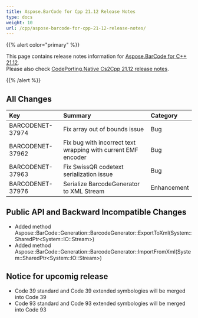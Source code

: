 ```yaml
---
title: Aspose.BarCode for Cpp 21.12 Release Notes
type: docs
weight: 10
url: /cpp/aspose-barcode-for-cpp-21-12-release-notes/
---
```


{{% alert color="primary" %}} 

This page contains release notes information for [Aspose.BarCode for C++ 21.12](https://releases.aspose.com/barcode/cpp/new-releases/aspose.barcode-for-c---21.12/).<br/>
Please also check [CodePorting.Native Cs2Cpp 21.12 release notes](https://docs.codeporting.com/translator/cs2cpp/release-notes/2021/codeporting-native-cs2cpp-21-12/).

{{% /alert %}} 
## **All Changes**

|**Key**|**Summary**|**Category**|
| :- | :- | :- |
|BARCODENET-37974|Fix array out of bounds issue|Bug|
|BARCODENET-37962|Fix bug with incorrect text wrapping with current EMF encoder|Bug|
|BARCODENET-37963|Fix SwissQR codetext serialization issue|Bug|
|BARCODENET-37976|Serialize BarcodeGenerator to XML Stream|Enhancement|

## **Public API and Backward Incompatible Changes**
- Added method Aspose::BarCode::Generation::BarcodeGenerator::ExportToXml(System::SharedPtr&lt;System::IO::Stream&gt;)
- Added method Aspose::BarCode::Generation::BarcodeGenerator::ImportFromXml(System::SharedPtr&lt;System::IO::Stream&gt;)

## **Notice for upcomig release**
- Code 39 standard and Code 39 extended symbologies will be merged into Code 39
- Code 93 standard and Code 93 extended symbologies will be merged into Code 93

